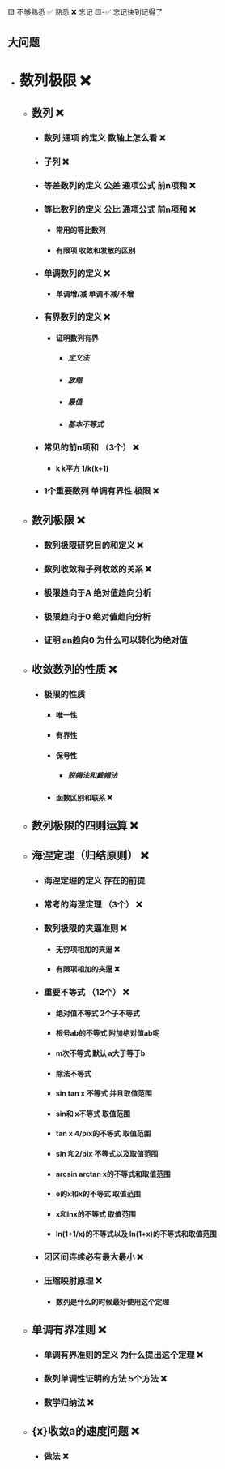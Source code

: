 🟨 不够熟悉  ✅ 熟悉  ❌ 忘记  🟨-✅ 忘记快到记得了

## 大问题
- # 数列极限 ❌
  - ## 数列 ❌
    - ### 数列 通项 的定义 数轴上怎么看  ❌
    - ### 子列 ❌
    - ### 等差数列的定义 公差 通项公式 前n项和 ❌
    - ### 等比数列的定义 公比 通项公式 前n项和 ❌
      - #### 常用的等比数列
      - #### 有限项 收敛和发散的区别
    - ### 单调数列的定义 ❌
      - #### 单调增/减 单调不减/不增
    - ### 有界数列的定义 ❌
      - #### 证明数列有界
        - ##### 定义法
        - ##### 放缩
        - ##### 最值
        - ##### 基本不等式
    - ### 常见的前n项和 （3个） ❌
      - #### k k平方 1/k(k+1)
    - ### 1个重要数列 单调有界性 极限 ❌
  - ## 数列极限 ❌
    - ### 数列极限研究目的和定义 ❌
    - ### 数列收敛和子列收敛的关系 ❌
    - ### 极限趋向于A 绝对值趋向分析
    - ### 极限趋向于0 绝对值趋向分析
    - ### 证明 an趋向0 为什么可以转化为绝对值
  - ## 收敛数列的性质 ❌
    - ### 极限的性质
      - #### 唯一性
      - #### 有界性
      - #### 保号性
        - ##### 脱帽法和戴帽法
      - #### 函数区别和联系 ❌
  - ## 数列极限的四则运算 ❌
  - ## 海涅定理（归结原则） ❌
    - ### 海涅定理的定义 存在的前提
    - ### 常考的海涅定理 （3个） ❌
    - ### 数列极限的夹逼准则 ❌
      - #### 无穷项相加的夹逼 ❌
      - #### 有限项相加的夹逼 ❌
    - ### 重要不等式 （12个） ❌
      - #### 绝对值不等式 2个子不等式
      - #### 根号ab的不等式 附加绝对值ab呢
      - #### m次不等式 默认 a大于等于b
      - #### 除法不等式
      - #### sin tan x 不等式 并且取值范围
      - #### sin和 x不等式 取值范围
      - #### tan x 4/pix的不等式 取值范围
      - #### sin 和2/pix 不等式以及取值范围
      - #### arcsin arctan x的不等式和取值范围
      - #### e的x和x的不等式 取值范围
      - #### x和lnx的不等式 取值范围
      - #### ln(1+1/x)的不等式以及 ln(1+x)的不等式和取值范围
    - ### 闭区间连续必有最大最小 ❌
    - ### 压缩映射原理 ❌
      - #### 数列是什么的时候最好使用这个定理
  - ## 单调有界准则 ❌
    - ### 单调有界准则的定义 为什么提出这个定理 ❌
    - ### 数列单调性证明的方法 5个方法 ❌
    - ### 数学归纳法 ❌
  - ## {x}收敛a的速度问题 ❌
    - ### 做法 ❌
